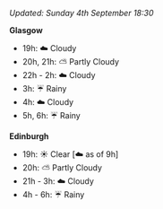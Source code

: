 *Updated: Sunday 4th September 18:30*

**Glasgow**

* 19h: :cloud: Cloudy
* 20h, 21h: :partly_sunny: Partly Cloudy
* 22h - 2h: :cloud: Cloudy
* 3h: :umbrella: Rainy
* 4h: :cloud: Cloudy
* 5h, 6h: :umbrella: Rainy

**Edinburgh**

* 19h: :sunny: Clear [:cloud: as of 9h]
* 20h: :partly_sunny: Partly Cloudy
* 21h - 3h: :cloud: Cloudy
* 4h - 6h: :umbrella: Rainy
